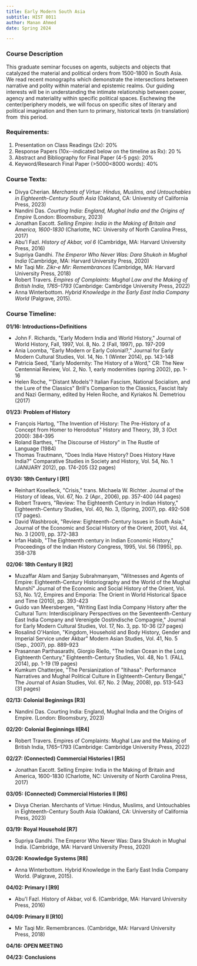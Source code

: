 ```yaml
---
title: Early Modern South Asia
subtitle: HIST 8011
author: Manan Ahmed
date: Spring 2024

---
```

### Course Description
This graduate seminar focuses on agents, subjects and objects that catalyzed the material and political orders from 1500-1800 in South Asia. We read recent monographs which demonstrate the intersections between narrative and polity within material and epistemic realms. Our guiding interests will be in understanding the intimate relationship between power, agency and materiality within specific political spaces. Eschewing the center/periphery models, we will focus on specific sites of literary and political imagination and then turn to primary, historical texts (in translation) from  this period. 

### Requirements:

1. Presentation on Class Readings (2x): 20%
2. Response Papers (10x--indicated below on the timeline as Rx): 20 %
3. Abstract and Bibliography for Final Paper (4-5 pgs): 20%
4. Keyword/Research Final Paper (>5000<8000 words): 40%

### Course Texts:

* Divya Cherian. *Merchants of Virtue: Hindus, Muslims, and Untouchables in Eighteenth-Century South Asia* (Oakland, CA: University of California Press, 2023)
* Nandini Das. *Courting India: England, Mughal India and the Origins of Empire* (London: Bloomsbury, 2023)
* Jonathan Eacott. *Selling Empire: India in the Making of Britain and America, 1600-1830* (Charlotte, NC: University of North Carolina Press, 2017)
* Abu'l Fazl. *History of Akbar, vol 6* (Cambridge, MA: Harvard University Press, 2016)
* Supriya Gandhi. *The Emperor Who Never Was: Dara Shukoh in Mughal India* (Cambridge, MA: Harvard University Press, 2020)
* Mir Taqi Mir. *Zikr-e Mir: Remembrances* (Cambridge, MA: Harvard University Press, 2018)
* Robert Travers. *Empires of Complaints: Mughal Law and the Making of British India, 1765–1793* (Cambridge: Cambridge University Press, 2022)
* Anna Winterbottom. *Hybrid Knowledge in the Early East India Company World* (Palgrave, 2015).

### Course Timeline:

**01/16: Introductions+Definitions**

* John F. Richards, "Early Modern India and World History," Journal of World History, Fall, 1997, Vol. 8, No. 2 (Fall, 1997), pp. 197-209
* Ania Loomba, "Early Modern or Early Colonial?," Journal for Early Modern Cultural Studies, Vol. 14, No. 1 (Winter 2014), pp. 143-148 
* Patricia Seed, "Early Modernity: The History of a Word," CR: The New Centennial Review, Vol. 2, No. 1, early modernities (spring 2002), pp. 1-16
* Helen Roche, "'Distant Models'? Italian Fascism, National Socialism, and the Lure of the Classics" Brill's Companion to the Classics, Fascist Italy and Nazi Germany, edited by Helen Roche, and Kyriakos N. Demetriou (2017)

**01/23: Problem of History**
* François Hartog, "The Invention of History: The Pre-History of a Concept from Homer to Herodotus" History and Theory, 39, 3 (Oct 2000): 384-395
* Roland Barthes, "The Discourse of History" in The Rustle of Language (1984)
* Thomas Trautmann, "Does India Have History? Does History Have India?" Comparative Studies in Society and History, Vol. 54, No. 1 (JANUARY 2012), pp. 174-205 (32 pages)

**01/30: 18th Century I [R1]**
* Reinhart Koselleck, "Crisis," trans. Michaela W. Richter. Journal of the History of Ideas, Vol. 67, No. 2 (Apr., 2006), pp. 357-400 (44 pages)
* Robert Travers, "Review: The Eighteenth Century in Indian History," Eighteenth-Century Studies, Vol. 40, No. 3, (Spring, 2007), pp. 492-508 (17 pages).
* David Washbrook, "Review: Eighteenth-Century Issues in South Asia," Journal of the Economic and Social History of the Orient, 2001, Vol. 44, No. 3 (2001), pp. 372-383
* Irfan Habib, "The Eighteenth century in Indian Economic History," Proceedings of the Indian History Congress, 1995, Vol. 56 (1995), pp. 358-378

**02/06: 18th Century II [R2]**
* Muzaffar Alam and Sanjay Subrahmanyam, "Witnesses and Agents of Empire: Eighteenth-Century Historiography and the World of the Mughal Munshī" Journal of the Economic and Social History of the Orient, Vol. 53, No. 1/2, Empires and Emporia: The Orient in World Historical Space and Time (2010), pp. 393-423
* Guido van Meersbergen, "Writing East India Company History after the Cultural Turn: Interdisciplinary Perspectives on the Seventeenth-Century East India Company and Verenigde Oostindische Compagnie," Journal for Early Modern Cultural Studies, Vol. 17, No. 3, pp. 10-36 (27 pages)
* Rosalind O'Hanlon, "Kingdom, Household and Body History, Gender and Imperial Service under Akbar" Modern Asian Studies, Vol. 41, No. 5 (Sep., 2007), pp. 889-923
* Prasannan Parthasarathi, Giorgio Riello, "The Indian Ocean in the Long Eighteenth Century," Eighteenth-Century Studies, Vol. 48, No 1. (FALL 2014), pp. 1-19 (19 pages)
* Kumkum Chatterjee, "The Persianization of "Itihasa": Performance Narratives and Mughal Political Culture in Eighteenth-Century Bengal," The Journal of Asian Studies, Vol. 67, No. 2 (May, 2008), pp. 513-543 (31 pages)

**02/13: Colonial Beginnings [R3]**
* Nandini Das. Courting India: England, Mughal India and the Origins of Empire. (London: Bloomsbury, 2023)

**02/20: Colonial Beginnings II[R4]**
* Robert Travers. Empires of Complaints: Mughal Law and the Making of British India, 1765–1793 (Cambridge: Cambridge University Press, 2022)

**02/27: (Connected) Commercial Histories I [R5]**
* Jonathan Eacott. Selling Empire: India in the Making of Britain and America, 1600-1830 (Charlotte, NC: University of North Carolina Press, 2017)

**03/05: (Connected) Commercial Histories II [R6]**
* Divya Cherian. Merchants of Virtue: Hindus, Muslims, and Untouchables in Eighteenth-Century South Asia (Oakland, CA: University of California Press, 2023)

**03/19: Royal Household  [R7]**
* Supriya Gandhi. The Emperor Who Never Was: Dara Shukoh in Mughal India. (Cambridge, MA: Harvard University Press, 2020)

**03/26: Knowledge Systems [R8]**
* Anna Winterbottom. Hybrid Knowledge in the Early East India Company World. (Palgrave, 2015).

**04/02: Primary I [R9]**
* Abu'l Fazl. History of Akbar, vol 6. (Cambridge, MA: Harvard University Press, 2016)

**04/09: Primary II [R10]**
* Mir Taqi Mir. Remembrances. (Cambridge, MA: Harvard University Press, 2018)

**04/16: OPEN MEETING**

**04/23: Conclusions**
